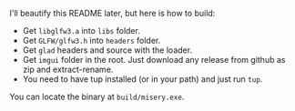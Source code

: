 I'll beautify this README later, but here is how to build: 
- Get `libglfw3.a` into `libs` folder. 
- Get `GLFW/glfw3.h` into `headers` folder. 
- Get `glad` headers and source with the loader. 
- Get `imgui` folder in the root. Just download any release from github as zip and extract-rename. 
- You need to have tup installed (or in your path) and just run `tup`. 

You can locate the binary at `build/misery.exe`.
